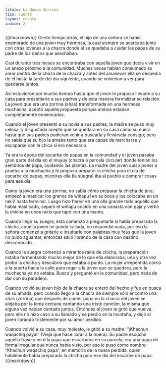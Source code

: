 ```yaml
---
titulo: La Nueva Zorrina
tipo: Cuento
layout: cuento
indice: 2
---
```


{{#markdown}}
Cierto tiempo atrás, el hijo de una señora se había enamorado de una joven muy hermosa, la cual siempre se acercaba junto con otras jóvenes a la chacra donde él se quedaba a cuidar las papas de su padre de los daños que asechaban.

Casi durante tres meses se encontraba con aquella joven que decía vivir en un anexo próximo a la comunidad. Muchas veces habían consumado su amor dentro de la choza de la chacra y antes del amanecer ella se despedía de él hasta la tarde del día siguiente, cuando se volverían a ver para quedarse juntos.

Así estuvieron por mucho tiempo hasta que el joven le propuso llevarle a su casa para presentarle a sus padres y de esta manera formalizar su relación. La joven que era una zorrina (añas) transformada en una hermosa muchacha, aceptó aquella propuesta porque ambos estaban completamente enamorados.

Cuando el joven presentó a su novia a sus padres, la madre se puso muy celosa, y disgustada aceptó que se quedara en su casa como su nuera hasta que sus padres pudieran venir a buscarla y llevársela consigo; pero no sabía que su hijo la amaba tanto que era capaz de marcharse y escaparse con la chica si era necesario.

Ya era la época del escarbe de papas en la comunidad y el joven pasaba gran parte del día en el muyuy (chacra o parcela circular) donde tenían los sembríos de papa, cuidando las plantas. La madre del joven quiso poner a prueba a la muchacha y le propuso preparar la chicha para el día del escarbe de papas, mientras ella (la suegra) iba al pueblo a comprar cosas para ese día.

Como la joven era una zorrina, no sabía cómo preparar la chicha de jora; empezó a masticar los granos de wiñapu1  en su boca y los colocaba en un raki2 hasta terminar. Luego hizo hervir en una olla grande todo aquello que había masticado, separó el wiñapu cocido en una canasta con paja y vertió la chicha en unos rakis que tapó con una manta.

Cuando llegó su suegra, ésta comenzó a preguntarle si había preparado la chicha, aquella joven se quedó callada, no respondió nada, por eso la señora comenzó a gritarle e insultarle con palabras muy feas que la joven no pudo aguantar, entonces salió llorando de la casa con destino desconocido.

Cuando la suegra comenzó a mirar los rakis de chicha, la preparación estaba fermentando mucho mejor de lo que ella elaboraba; una y otra vez probó la chicha y descubrió que estaba a punto. La mujer arrepentida corrió a la puerta hacia la calle para rogar a la joven que se quedara, pero la muchacha ya no estaba. Buscó y preguntó en la comunidad, pero nada de dar con su paradero.

Cuando volvió su joven hijo de la chacra se enteró del hecho y fue en busca de su amada, pero cuando llegó a la chacra de siempre sólo encontró una añas (zorrina) que después de comer papa en la chacra del joven se alejaba por la loma cercana cantando una triste canción, la misma que alguna vez habían cantado juntos. Entonces el joven le gritó que vuelva, pero ella no hizo caso a su llamado y se perdió en la montaña, y dejó al joven llorando tristemente por su amor perdido.

Cuando volvió a su casa, muy molesto, le gritó a su madre: “¡Khachun waqachiq paya!” (Vieja que hace llorar a la nuera). Su padre escuchó aquella frase y miró la papa que escarbaba en su parcela, era una papa de forma irregular que nunca había visto, por eso le puso como nombre: “Khachun waqachiq papa”, en memoria de la nuera perdida, quien hábilmente había preparado la chicha para ese día del escarbe de papa.
{{/markdown}}
